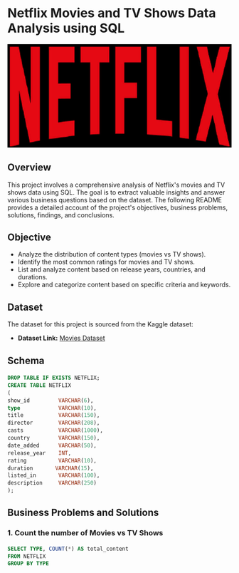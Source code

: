 # Netflix Movies and TV Shows Data Analysis using SQL

![Netflix Logo](https://github.com/sachita27/netflix_sql_project/blob/main/netflix-logo-png-.jpg)

## Overview
This project involves a comprehensive analysis of Netflix's movies and TV shows data using SQL. The goal is to extract valuable insights and answer various business questions based on the dataset. The following README provides a detailed account of the project's objectives, business problems, solutions, findings, and conclusions.

## Objective
- Analyze the distribution of content types (movies vs TV shows).
- Identify the most common ratings for movies and TV shows.
- List and analyze content based on release years, countries, and durations.
- Explore and categorize content based on specific criteria and keywords.

## Dataset
The dataset for  this project is sourced from the Kaggle dataset:

- **Dataset Link:** [Movies Dataset](https://www.kaggle.com/datasets/shivamb/netflix-shows?resource=download)

## Schema

```sql
DROP TABLE IF EXISTS NETFLIX;
CREATE TABLE NETFLIX
(
show_id         VARCHAR(6),
type	        VARCHAR(10),
title	        VARCHAR(150),
director        VARCHAR(208),
casts	        VARCHAR(1000),
country	        VARCHAR(150),
date_added    	VARCHAR(50),
release_year	INT,
rating	        VARCHAR(10),
duration	   VARCHAR(15),
listed_in    	VARCHAR(100),
description     VARCHAR(250)
);
```
## Business Problems and Solutions

### 1. Count the number of Movies vs TV Shows

```sql
SELECT TYPE, COUNT(*) AS total_content
FROM NETFLIX
GROUP BY TYPE
```
